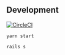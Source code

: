 ## Development

[![CircleCI](https://circleci.com/gh/grrrisu/zero-rails.svg?style=svg)](https://circleci.com/gh/grrrisu/zero-rails)

`yarn start`

`rails s`
